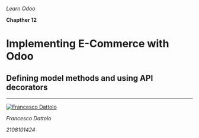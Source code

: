 *Learn Odoo*

**Chapther 12**

# Implementing E-Commerce with Odoo

## Defining model methods and using API decorators


---

[![Francesco Dattolo](https://i0.wp.com/www.francescodattolo.it/wp-content/uploads/2019/09/cropped-francescodattolo-free_hand-logo-1.png)](https://francescodattolo.it)

*Francesco Dattolo*

*2108101424*